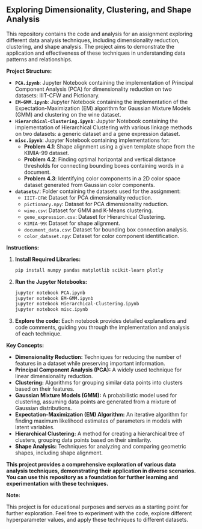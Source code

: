 ## Exploring Dimensionality, Clustering, and Shape Analysis

This repository contains the code and analysis for an assignment exploring different data analysis techniques, including dimensionality reduction, clustering, and shape analysis. The project aims to demonstrate the application and effectiveness of these techniques in understanding data patterns and relationships.

**Project Structure:**

* **`PCA.ipynb`**: Jupyter Notebook containing the implementation of Principal Component Analysis (PCA) for dimensionality reduction on two datasets: IIIT-CFW and Pictionary. 
* **`EM-GMM.ipynb`**: Jupyter Notebook containing the implementation of the Expectation-Maximization (EM) algorithm for Gaussian Mixture Models (GMM) and clustering on the wine dataset.
* **`Hierarchical-Clustering.ipynb`**: Jupyter Notebook containing the implementation of Hierarchical Clustering with various linkage methods on two datasets: a generic dataset and a gene expression dataset. 
* **`misc.ipynb`**: Jupyter Notebook containing implementations for:
    * **Problem 4.1**: Shape alignment using a given template shape from the KIMIA-99 dataset.
    * **Problem 4.2**: Finding optimal horizontal and vertical distance thresholds for connecting bounding boxes containing words in a document.
    * **Problem 4.3**: Identifying color components in a 2D color space dataset generated from Gaussian color components.
* **`datasets/`**: Folder containing the datasets used for the assignment:
    * `IIIT-CFW`: Dataset for PCA dimensionality reduction.
    * `pictionary.npy`: Dataset for PCA dimensionality reduction.
    * `wine.csv`: Dataset for GMM and K-Means clustering.
    * `gene_expression.csv`: Dataset for Hierarchical Clustering.
    * `KIMIA-99`: Dataset for shape alignment.
    * `document_data.csv`: Dataset for bounding box connection analysis.
    * `color_dataset.npy`: Dataset for color component identification.

**Instructions:**

1. **Install Required Libraries:**
   ```bash
   pip install numpy pandas matplotlib scikit-learn plotly
   ```
2. **Run the Jupyter Notebooks:**
   ```bash
   jupyter notebook PCA.ipynb 
   jupyter notebook EM-GMM.ipynb 
   jupyter notebook Hierarchical-Clustering.ipynb
   jupyter notebook misc.ipynb
   ```
3. **Explore the code:**
   Each notebook provides detailed explanations and code comments, guiding you through the implementation and analysis of each technique. 

**Key Concepts:**

* **Dimensionality Reduction:** Techniques for reducing the number of features in a dataset while preserving important information.
* **Principal Component Analysis (PCA):** A widely used technique for linear dimensionality reduction.
* **Clustering:** Algorithms for grouping similar data points into clusters based on their features.
* **Gaussian Mixture Models (GMM):** A probabilistic model used for clustering, assuming data points are generated from a mixture of Gaussian distributions.
* **Expectation-Maximization (EM) Algorithm:** An iterative algorithm for finding maximum likelihood estimates of parameters in models with latent variables.
* **Hierarchical Clustering:** A method for creating a hierarchical tree of clusters, grouping data points based on their similarity.
* **Shape Analysis:** Techniques for analyzing and comparing geometric shapes, including shape alignment.

**This project provides a comprehensive exploration of various data analysis techniques, demonstrating their application in diverse scenarios. You can use this repository as a foundation for further learning and experimentation with these techniques.**

**Note:** 

This project is for educational purposes and serves as a starting point for further exploration. Feel free to experiment with the code, explore different hyperparameter values, and apply these techniques to different datasets. 
